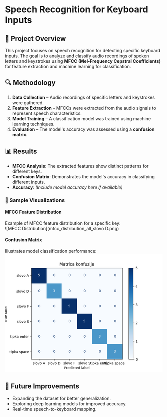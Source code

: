 # Speech Recognition for Keyboard Inputs

## 📌 Project Overview  
This project focuses on speech recognition for detecting specific keyboard inputs. The goal is to analyze and classify audio recordings of spoken letters and keystrokes using **MFCC (Mel-Frequency Cepstral Coefficients)** for feature extraction and machine learning for classification.

## 🔍 Methodology  
1. **Data Collection** – Audio recordings of specific letters and keystrokes were gathered.  
2. **Feature Extraction** – MFCCs were extracted from the audio signals to represent speech characteristics.  
3. **Model Training** – A classification model was trained using machine learning techniques.  
4. **Evaluation** – The model's accuracy was assessed using a **confusion matrix**.  

## 📊 Results  
- **MFCC Analysis**: The extracted features show distinct patterns for different keys.  
- **Confusion Matrix**: Demonstrates the model's accuracy in classifying different inputs.  
- **Accuracy**: *(Include model accuracy here if available)*  

### 🔹 Sample Visualizations  
#### MFCC Feature Distribution  
Example of MFCC feature distribution for a specific key:  
![MFCC Distribution](mfcc_distribution_all_slovo D.png)  

#### Confusion Matrix  
Illustrates model classification performance:  
![Confusion Matrix](confusion_matrix.png)  

## 🚀 Future Improvements  
- Expanding the dataset for better generalization.  
- Exploring deep learning models for improved accuracy.  
- Real-time speech-to-keyboard mapping.  


